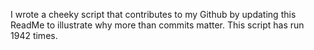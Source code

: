 I wrote a cheeky script that contributes to my Github by updating this ReadMe to illustrate why more than commits matter. This script has run 1942 times.